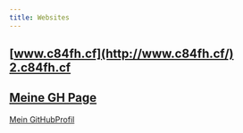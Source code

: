 ```yaml
---
title: Websites 
---
```

[www.c84fh.cf](http://www.c84fh.cf/)  
[2.c84fh.cf](http://2.c84fh.cf/)  
---
[Meine GH Page](https://c84fh.github.io/C84fh/)
---
[Mein GitHubProfil](https://github.com/C84fh)  

